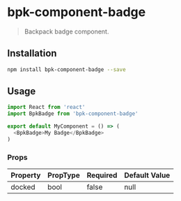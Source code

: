 # bpk-component-badge

> Backpack badge component.

## Installation

```sh
npm install bpk-component-badge --save
```

## Usage

```js
import React from 'react'
import BpkBadge from 'bpk-component-badge'

export default MyComponent = () => (
  <BpkBadge>My Badge</BpkBadge>
)
```

### Props

| Property      | PropType | Required | Default Value |
| ------------- | -------- | -------- | ------------- |
| docked        | bool     | false    | null          |
